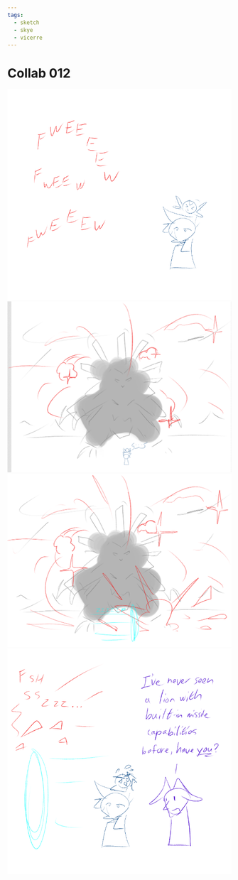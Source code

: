 ```yaml
---
tags:
  - sketch
  - skye
  - vicerre
---
```


# Collab 012

<img src="assets/2025-03-29_panel-020.png">

<img src="assets/2025-03-29_panel-021.png">

<img src="assets/2025-03-29_panel-022.png">

<img src="assets/2025-03-29_panel-023.png">
